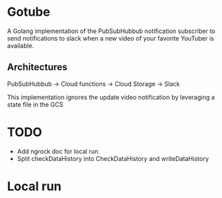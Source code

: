 # Gotube

A Golang implementation of the PubSubHubbub notification subscriber to send notifications to slack when a new video of your favorite YouTuber is available.

## Architectures

PubSubHubbub -> Cloud functions -> Cloud Storage -> Slack

This implementation ignores the update video notification by leveraging a state file in the GCS

# TODO
- Add ngrock doc for local run
- Split checkDataHistory into CheckDataHistory and writeDataHistory


# Local run
